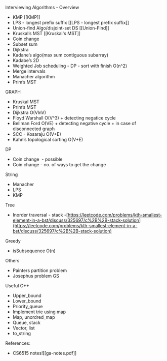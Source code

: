 Interviewing Algorithms - Overview
-   KMP [[KMP]]
-   LPS - longest prefix suffix [[LPS - longest prefix suffix]]
-   Union-find Algo/disjoint-set DS [[Union-Find]]
-   Kruskal’s MST [[Kruskal's MST]]
-   Coin change
-   Subset sum
-   Dijkstra
-   Kadane’s algo(max sum contiguous subarray)
-   Kadabe’s 2D
-   Weighted Job scheduling - DP - sort with finish O(n^2)
-   Merge intervals
-   Manacher algorithm
-   Prim’s MST 

GRAPH
-   Kruskal MST
-   Prim’s MST
-   Dijkstra O(VlnV)
-   Floyd Warshall O(V^3) + detecting negatice cycle
-   Bellman Ford O(VE) + detecting negative cycle + in case of disconnected graph
-   SCC - Kosaraju O(V+E)    
-   Kahn’s topological sorting O(V+E)
    
DP
-   Coin change  - possible
-   Coin change - no. of ways to get the change

String
-   Manacher  
-   LPS
-   KMP
    

  

Tree 

-   Inorder traversal - stack -[https://leetcode.com/problems/kth-smallest-element-in-a-bst/discuss/325697/c%2B%2B-stack-solution](https://leetcode.com/problems/kth-smallest-element-in-a-bst/discuss/325697/c%2B%2B-stack-solution)
    
Greedy
-   isSubsequence O(n)
    
Others
-   Painters partition problem
-   Josephus problem GS
    
Useful C++
-   Upper\_bound
-   Lower\_bound
-   Priority\_queue
-   Implement trie using map
-   Map, unordred\_map
-   Queue, stack
-   Vector, list
-   to\_string


References: 
- CS6515 notes![[ga-notes.pdf]]